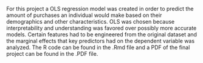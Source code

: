 For this project a OLS regression model was created in order to predict the amount of purchases an individual would make based on their 
demographics and other characteristics. OLS was chosen because interpretability and understanding was favored over possibly more accurate 
models. Certain features had to be engineered from the original dataset and the marginal effects that key predictors had on the dependent
variable was analyzed. The R code can be found in the .Rmd file and a PDF of the final project can be found in the .PDF file.
